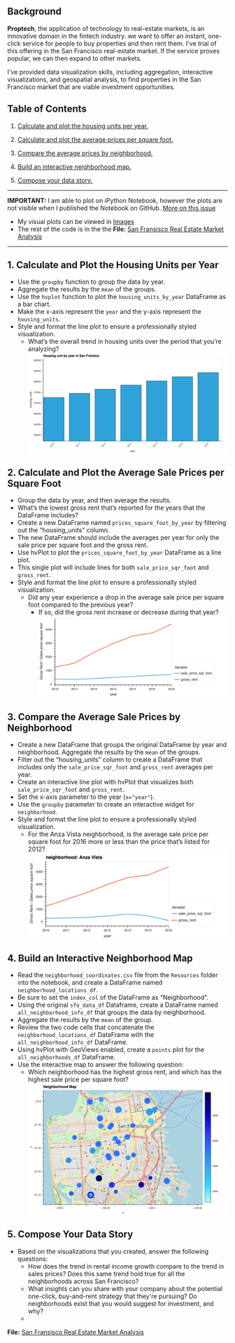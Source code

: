 <!---
<div> <img src="https://c.tenor.com/LsaHIHJWFzEAAAAd/reis-sanfran.gif](https://images.pexels.com/photos/1485894/pexels-photo-1485894.jpeg?auto=compress&cs=tinysrgb&w=1260&h=750&dpr=2)" alt="Sim" align="center" width="100%"/>
</div>
-->
## Background

**Proptech**, the application of technology to real-estate markets, is an innovative domain in the fintech industry. we want to offer an instant, one-click service for people to buy properties and then rent them. I've trial of this offering in the San Francisco real-estate market. If the service proves popular, we can then expand to other markets.

I've provided data visualization skills, including aggregation, interactive visualizations, and geospatial analysis, to find properties in the San Francisco market that are viable investment opportunities.


## Table of Contents
1. [Calculate and plot the housing units per year.](#1-calculate-and-plot-the-housing-units-per-year)

2. [Calculate and plot the average prices per square foot.](#2-calculate-and-plot-the-average-sale-prices-per-square-foot)

3. [Compare the average prices by neighborhood.](#3-compare-the-average-sale-prices-by-neighborhood)

4. [Build an interactive neighborhood map.](#4-build-an-interactive-neighborhood-map)

5. [Compose your data story.](#5-compose-your-data-story)

- - - 

**IMPORTANT:** I am able to plot on iPython Notebook, however the plots are not visible when I published the Notebook on GitHub. [More on this issue](https://stackoverflow.com/questions/62053561/plotly-graphs-not-showing-through-github-on-jupyter-notebooks)
* My visual plots can be viewed in [Images](./Images/)
* The rest of the code is in the the **File:** [San Fransisco Real Estate Market Analysis](/san_francisco_housing.ipynb)

- - - 

## 1. Calculate and Plot the Housing Units per Year

* Use the `groupby` function to group the data by year. 
* Aggregate the results by the `mean` of the groups.
* Use the `hvplot` function to plot the `housing_units_by_year` DataFrame as a bar chart. 
* Make the x-axis represent the `year` and the y-axis represent the `housing_units`.
* Style and format the line plot to ensure a professionally styled visualization.
    * What’s the overall trend in housing units over the period that you’re analyzing?
    ![1](./Images/housing_units_by_year.png)

## 2. Calculate and Plot the Average Sale Prices per Square Foot

* Group the data by year, and then average the results. 
* What’s the lowest gross rent that’s reported for the years that the DataFrame includes?
* Create a new DataFrame named `prices_square_foot_by_year` by filtering out the “housing_units” column.
* The new DataFrame should include the averages per year for only the sale price per square foot and the gross rent.
* Use hvPlot to plot the `prices_square_foot_by_year` DataFrame as a line plot.
* This single plot will include lines for both `sale_price_sqr_foot` and `gross_rent`.
* Style and format the line plot to ensure a professionally styled visualization.
    * Did any year experience a drop in the average sale price per square foot compared to the previous year?
        * If so, did the gross rent increase or decrease during that year?
        ![2](./Images/avg_sale_price_gross_rent.png)

## 3. Compare the Average Sale Prices by Neighborhood

* Create a new DataFrame that groups the original DataFrame by year and neighborhood. Aggregate the results by the `mean` of the groups.
* Filter out the “housing_units” column to create a DataFrame that includes only the `sale_price_sqr_foot` and `gross_rent` averages per year.
* Create an interactive line plot with hvPlot that visualizes both `sale_price_sqr_foot` and `gross_rent`. 
* Set the x-axis parameter to the year (`x="year"`). 
* Use the `groupby` parameter to create an interactive widget for `neighborhood`.
* Style and format the line plot to ensure a professionally styled visualization.
    * For the Anza Vista neighborhood, is the average sale price per square foot for 2016 more or less than the price that’s listed for 2012?
    ![3](./Images/Anza.png)

## 4. Build an Interactive Neighborhood Map

* Read the `neighborhood_coordinates.csv` file from the `Resources` folder into the notebook, and create a DataFrame named `neighborhood_locations_df`. 
* Be sure to set the `index_col` of the DataFrame as “Neighborhood”.
* Using the original `sfo_data_df` Dataframe, create a DataFrame named `all_neighborhood_info_df` that groups the data by neighborhood. 
* Aggregate the results by the `mean` of the group.
* Review the two code cells that concatenate the `neighborhood_locations_df` DataFrame with the `all_neighborhood_info_df` DataFrame. 
* Using hvPlot with GeoViews enabled, create a `points` plot for the `all_neighborhoods_df` DataFrame. 
* Use the interactive map to answer the following question: 
    * Which neighborhood has the highest gross rent, and which has the highest sale price per square foot?
    ![4](./Images/geoviews_plot.png)

## 5. Compose Your Data Story

* Based on the visualizations that you created, answer the following questions:
    * How does the trend in rental income growth compare to the trend in sales prices? Does this same trend hold true for all the neighborhoods across San Francisco?
    * What insights can you share with your company about the potential one-click, buy-and-rent strategy that they're pursuing? Do neighborhoods exist that you would suggest for investment, and why?
    * 

**File:** [San Fransisco Real Estate Market Analysis](/san_francisco_housing.ipynb)
